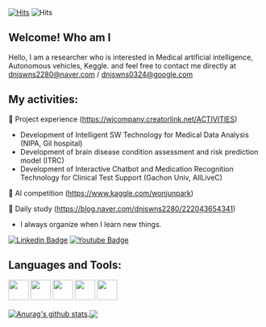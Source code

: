 [![Hits](https://hits.seeyoufarm.com/api/count/incr/badge.svg?url=https://github.com/WonJunPark)](https://hits.seeyoufarm.com) 
![Hits](https://img.shields.io/github/followers/WonJunPark?label=Follow)

## **Welcome! Who am I** 
Hello, I am a researcher who is interested in Medical artificial intelligence, Autonomous vehicles, Keggle.
and feel free to contact me directly at dnjswns2280@naver.com / dnjswns0324@google.com

## **My activities:** 

🔭 Project experience (https://wjcompany.creatorlink.net/ACTIVITIES)
- Development of Intelligent SW Technology for Medical Data Analysis (NIPA, Gil hospital)
- Development of brain disease condition assessment and risk prediction model (ITRC)
- Development of Interactive Chatbot and Medication Recognition Technology for Clinical Test Support (Gachon Univ, AllLiveC)

🌱 AI competition (https://www.kaggle.com/wonjunpark)

:balloon: Daily study (https://blog.naver.com/dnjswns2280/222043654341)
- I always organize when I learn new things.

[![Linkedin Badge](https://img.shields.io/badge/-LinkedIn-blue?style=flat-square&logo=Linkedin&logoColor=white&link=https://www.linkedin.com/in/wonjun-park-610889199/)](https://www.linkedin.com/in/wonjun-park-610889199/)
[![Youtube Badge](https://img.shields.io/badge/Youtube-ff0000?style=flat-square&logo=youtube&link=https://www.youtube.com/channel/UChtu7_2fGmGUCIOdUh2QLVw)](https://www.youtube.com/channel/UChtu7_2fGmGUCIOdUh2QLVw)

## **Languages and Tools:**  

<code><img height="40" src="https://upload.wikimedia.org/wikipedia/commons/thumb/c/c3/Python-logo-notext.svg/110px-Python-logo-notext.svg.png"></code>
<code><img height="40" src="http://wiki.hash.kr/images/thumb/3/37/%ED%85%90%EC%84%9C%ED%94%8C%EB%A1%9C_%EB%A1%9C%EA%B3%A0.png/200px-%ED%85%90%EC%84%9C%ED%94%8C%EB%A1%9C_%EB%A1%9C%EA%B3%A0.png"></code>
<code><img height="40" src="https://upload.wikimedia.org/wikipedia/commons/thumb/c/c6/PyTorch_logo_black.svg/220px-PyTorch_logo_black.svg.png"></code>
<code><img height="40" src="https://upload.wikimedia.org/wikipedia/commons/thumb/a/ae/Keras_logo.svg/220px-Keras_logo.svg.png"></code>
<code><img height="40" src="https://upload.wikimedia.org/wikipedia/commons/thumb/1/18/ISO_C%2B%2B_Logo.svg/220px-ISO_C%2B%2B_Logo.svg.png"></code>    


<a href="https://github.com/WonJunPark/github-readme-stats">
  <img align="center" src="https://github-readme-stats.anuraghazra1.vercel.app/api?username=WonJunPark&show_icons=true&include_all_commits=true&theme=material-palenight" alt="Anurag's github stats" />
</a>

<a href="https://github.com/WonjunPark/github-readme-stats">
  <!-- Change the `github-readme-stats.anuraghazra1.vercel.app` to `github-readme-stats.vercel.app`  -->
  <img align="center" src="https://github-readme-stats.anuraghazra1.vercel.app/api/top-langs/?username=WonJunPark&layout=compact&theme=material-palenight" />
</a>
